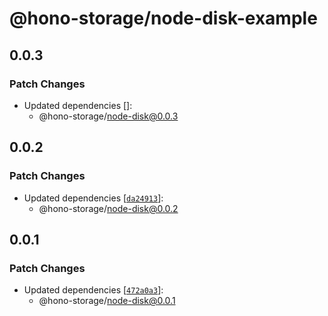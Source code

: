 # @hono-storage/node-disk-example

## 0.0.3

### Patch Changes

- Updated dependencies []:
  - @hono-storage/node-disk@0.0.3

## 0.0.2

### Patch Changes

- Updated dependencies [[`da24913`](https://github.com/sor4chi/hono-storage/commit/da249130275d6a2c2827f17cdd1778bfb2fe34f9)]:
  - @hono-storage/node-disk@0.0.2

## 0.0.1

### Patch Changes

- Updated dependencies [[`472a0a3`](https://github.com/sor4chi/hono-storage/commit/472a0a39cd750b3483d01c5b72bec816c7b8cac9)]:
  - @hono-storage/node-disk@0.0.1
